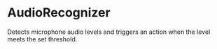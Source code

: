 # AudioRecognizer

Detects microphone audio levels and triggers an action when the level meets the set threshold.
